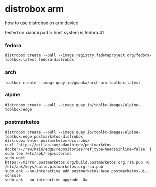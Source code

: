 # distrobox arm

how to use distrobox on arm device

tested on xiaomi pad 5, host system is fedora 41

### fedora

```shell
distrobox create --pull --image registry.fedoraproject.org/fedora-toolbox:latest fedora-distrobox
```

### arch

```shell
toolbox create --image quay.io/gmanka/arch-arm-toolbox:latest
```

### alpine

```shell
distrobox create --pull --image quay.io/toolbx-images/alpine-toolbox:edge
```

### postmarketos

```shell
distrobox create --pull --image quay.io/toolbx-images/alpine-toolbox:edge postmarketos-distrobox
distrobox enter postmarketos-distrobox
curl 'https://gitlab.com/adamthiede/postmarketos-docker/-/raw/main/edge/repositories?ref_type=heads&inline=false' | sudo tee /etc/apk/repositories
sudo wget https://mirror.postmarketos.org/build.postmarketos.org.rsa.pub -O /etc/apk/keys/build.postmarketos.org.rsa.pub
sudo apk --no-interactive add postmarketos-base postmarketos-ui-console
sudo apk --no-interactive upgrade -Ua
```

